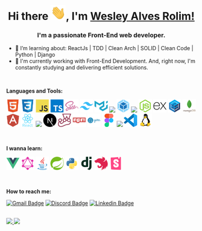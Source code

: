 <h1 align="center"> Hi there <img src="https://raw.githubusercontent.com/ABSphreak/ABSphreak/master/gifs/Hi.gif" width="40"/>, I'm <a href="https://github.com/Wesley-AlvesRolim">Wesley Alves Rolim!</a></h1>

<h3 align="center">I'm a passionate Front-End web developer.</h3>

- 🌱 I’m learning about: ReactJs | TDD | Clean Arch | SOLID | Clean Code | Python | Django
- 🔭 I'm currently working with Front-End Development. And, right now, I'm constantly studying and delivering efficient solutions.

<br>

**Languages and Tools:**

<code><img height="35" src="https://raw.githubusercontent.com/devicons/devicon/master/icons/html5/html5-original.svg"></code>
<code><img height="35" src="https://raw.githubusercontent.com/devicons/devicon/master/icons/css3/css3-original.svg"></code>
<code><img height="35" src="https://raw.githubusercontent.com/devicons/devicon/master/icons/javascript/javascript-original.svg"></code>
<code><img height="35" src="https://raw.githubusercontent.com/devicons/devicon/master/icons/typescript/typescript-original.svg"></code>
<code><img height="35" src="https://raw.githubusercontent.com/devicons/devicon/master/icons/sass/sass-original.svg"></code>
<code><img height="35" src="https://raw.githubusercontent.com/devicons/devicon/master/icons/tailwindcss/tailwindcss-plain.svg"></code>
<code><img height="35" src="https://github.com/devicons/devicon/raw/master/icons/materialui/materialui-plain.svg"></code>
<code><img height="35" src="https://styled-components.com/logo.png"></code>
<code><img height="35" src="https://raw.githubusercontent.com/devicons/devicon/master/icons/webpack/webpack-original.svg"></code>
<code><img height="35" src="https://vitejs.dev/logo.svg"></code>
<code><img height="35" src="https://raw.githubusercontent.com/devicons/devicon/master/icons/nodejs/nodejs-original.svg"></code>
<code><img height="35" src="https://raw.githubusercontent.com/devicons/devicon/master/icons/express/express-original.svg"></code>
<code><img height="35" src="https://raw.githubusercontent.com/devicons/devicon/master/icons/sequelize/sequelize-original.svg"></code>
<code><img height="35" src="https://raw.githubusercontent.com/devicons/devicon/master/icons/mongodb/mongodb-original-wordmark.svg"></code>
<code><img height="35" src="https://raw.githubusercontent.com/devicons/devicon/master/icons/angularjs/angularjs-plain.svg"></code>
<code><img height="35" src="https://raw.githubusercontent.com/devicons/devicon/master/icons/react/react-original-wordmark.svg"></code>
<code><img height="35" src="https://reactnative.dev/img/favicon.ico"></code>
<code><img height="35" src="https://raw.githubusercontent.com/devicons/devicon/master/icons/nextjs/nextjs-original.svg"></code>
<code><img height="35" src="https://raw.githubusercontent.com/devicons/devicon/master/icons/jest/jest-plain.svg"></code>
<code><img height="35" src="https://raw.githubusercontent.com/devicons/devicon/master/icons/npm/npm-original-wordmark.svg"></code>
<code><img height="35" src="https://raw.githubusercontent.com/devicons/devicon/master/icons/yarn/yarn-original-wordmark.svg"></code>
<code><img height="35" src="https://raw.githubusercontent.com/devicons/devicon/master/icons/figma/figma-original.svg"></code>
<code><img height="35" src="https://neovim.io/favicon.ico"></code>
<code><img height="35" src="https://raw.githubusercontent.com/devicons/devicon/master/icons/vscode/vscode-original.svg"></code>
<code><img height="35" src="https://raw.githubusercontent.com/devicons/devicon/master/icons/linux/linux-original.svg"></code>

<br>

**I wanna learn:**

<code><img height="35" src="https://raw.githubusercontent.com/devicons/devicon/master/icons/vuejs/vuejs-original.svg"></code>
<code><img height="35" src="https://raw.githubusercontent.com/devicons/devicon/master/icons/graphql/graphql-plain.svg"></code>
<code><img height="35" src="https://raw.githubusercontent.com/devicons/devicon/master/icons/java/java-original.svg"></code>
<code><img height="35" src="https://github.com/devicons/devicon/raw/master/icons/spring/spring-original.svg"></code>
<code><img height="35" src="https://github.com/devicons/devicon/raw/master/icons/python/python-original.svg"></code>
<code><img height="35" src="https://github.com/devicons/devicon/raw/master/icons/django/django-plain.svg"></code>
<code><img height="35" src="https://raw.githubusercontent.com/devicons/devicon/master/icons/nestjs/nestjs-plain.svg"></code>
<code><img height="35" src="https://raw.githubusercontent.com/devicons/devicon/master/icons/storybook/storybook-original.svg"></code>

<br>

**How to reach me:**

[![Gmail Badge](https://camo.githubusercontent.com/571384769c09e0c66b45e39b5be70f68f552db3e2b2311bc2064f0d4a9f5983b/68747470733a2f2f696d672e736869656c64732e696f2f62616467652f476d61696c2d4431343833363f7374796c653d666f722d7468652d6261646765266c6f676f3d676d61696c266c6f676f436f6c6f723d7768697465)](mailto:walvesrolim@gmail.com)
[![Discord Badge](https://camo.githubusercontent.com/f868f43f3c084669121e55e633ca5c3e11d382872ab7db663789f5c736c71a43/68747470733a2f2f696d672e736869656c64732e696f2f62616467652f446973636f72642d3538363546323f7374796c653d666f722d7468652d6261646765266c6f676f3d646973636f7264266c6f676f436f6c6f723d7768697465)](https://discordapp.com/users/693135929992544307)
[![Linkedin Badge](https://camo.githubusercontent.com/a80d00f23720d0bc9f55481cfcd77ab79e141606829cf16ec43f8cacc7741e46/68747470733a2f2f696d672e736869656c64732e696f2f62616467652f4c696e6b6564496e2d3030373742353f7374796c653d666f722d7468652d6261646765266c6f676f3d6c696e6b6564696e266c6f676f436f6c6f723d7768697465)](https://www.linkedin.com/in/wesley-alves-rolim-2bba1b209/)

<br>

<a href="https://github.com/Wesley-AlvesRolim?tab=repositories">
  <img src="https://github-readme-stats.vercel.app/api?username=Wesley-AlvesRolim&theme=tokyonight&count_private=true&show_icons=true&include_all_commits=true"/>
</a>

<a href="https://github.com/Wesley-AlvesRolim?tab=repositories">
  <img src="https://github-readme-stats.vercel.app/api/top-langs/?username=Wesley-AlvesRolim&layout=compact&theme=material-palenight"/>
</a>
